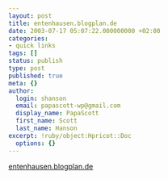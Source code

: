 ```yaml
---
layout: post
title: entenhausen.blogplan.de
date: 2003-07-17 05:07:22.000000000 +02:00
categories:
- quick links
tags: []
status: publish
type: post
published: true
meta: {}
author:
  login: shanson
  email: papascott-wp@gmail.com
  display_name: PapaScott
  first_name: Scott
  last_name: Hanson
excerpt: !ruby/object:Hpricot::Doc
  options: {}
---
```

<p><a title="Update: gibt's doch! :-)" href="http://entenhausen.blogplan.de/">entenhausen.blogplan.de</a></p>
